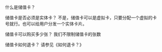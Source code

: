 什么是储值卡？

储值卡是否必须是实体卡？
不是，储值卡可以是虚拟卡，只要分配一个虚拟的卡号就行。也可以给用户分发一个实体卡片。

储值卡可以购买多少张？
我们不限制储值卡的张数

储值卡如何退卡？
请参见《如何退卡？》
